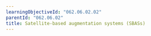 ```yaml
---
learningObjectiveId: "062.06.02.02"
parentId: "062.06.02"
title: Satellite-based augmentation systems (SBASs)
---
```

